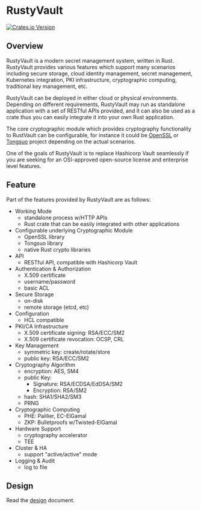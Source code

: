 # RustyVault

[![Crates.io Version](https://img.shields.io/crates/v/rusty_vault)](https://crates.io/crates/rusty_vault)

## Overview

RustyVault is a modern secret management system, written in Rust. RustyVault provides various features which support many scenarios including secure storage, cloud identity management, secret management, Kubernetes integration, PKI infrastructure, cryptographic computing, traditional key management, etc.

RustyVault can be deployed in either cloud or physical environments. Depending on different requirements, RustyVault may run as standalone application with a set of RESTful APIs provided, and it can also be used as a crate thus you can easily integrate it into your own Rust application.

The core cryptographic module which provides cryptography functionality to RustVault can be configurable, for instance it could be [OpenSSL](https://github.com/openssl/openssl) or [Tongsuo](https://github.com/Tongsuo-Project/Tongsuo) project depending on the actual scenarios.

One of the goals of RustyVault is to replace Hashicorp Vault seamlessly if you are seeking for an OSI-approved open-source license and enterprise level features.

## Feature

Part of the features provided by RustyVault are as follows:

* Working Mode
  * standalone process w/HTTP APIs
  * Rust crate that can be easily integrated with other applications
* Configurable underlying Cryptographic Module
  * OpenSSL library
  * Tongsuo library
  * native Rust crypto libraries
* API
  * RESTful API, compatible with Hashicorp Vault
* Authentication & Authorization
  * X.509 certificate
  * username/password
  * basic ACL
* Secure Storage
  * on-disk
  * remote storage (etcd, etc)
* Configuration
  * HCL compatible
* PKI/CA Infrastructure
  * X.509 certificate signing: RSA/ECC/SM2
  * X.509 certificate revocation: OCSP, CRL
* Key Management
  * symmetric key: create/rotate/store
  * public key: RSA/ECC/SM2
* Cryptography Algorithm
  * encryption: AES, SM4
  * public Key:
      * Signature: RSA/ECDSA/EdDSA/SM2
      * Encryption: RSA/SM2
  * hash: SHA1/SHA2/SM3
  * PRNG
* Cryptographic Computing
  * PHE: Paillier, EC-ElGamal
  * ZKP: Bulletproofs w/Twisted-ElGamal
* Hardware Support
  * cryptography accelerator
  * TEE
* Cluster & HA
  * support "active/active" mode
* Logging & Audit
  * log to file

## Design

Read the [design](./doc/design.md) document.
